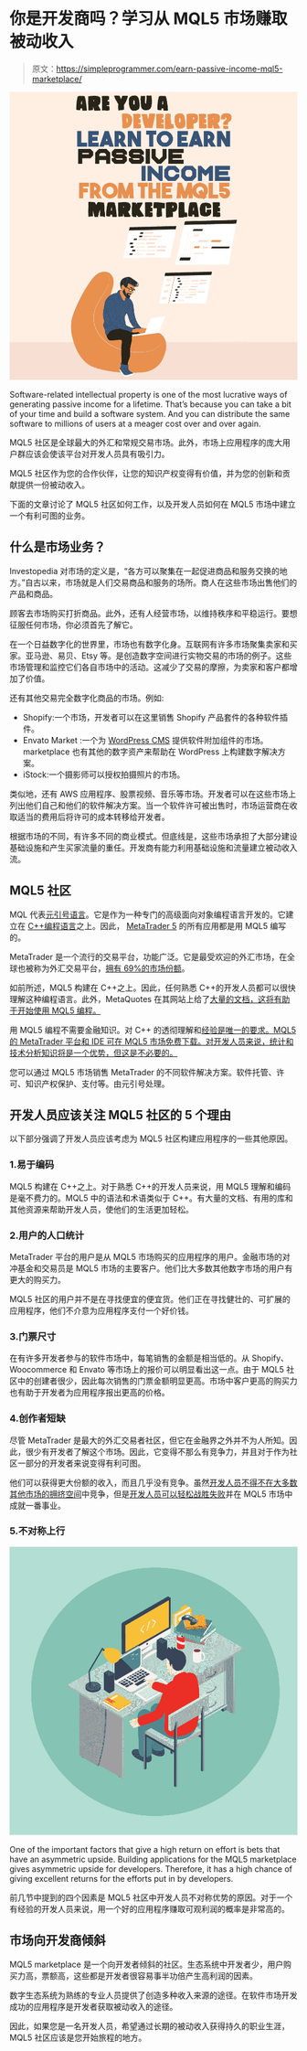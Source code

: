 # 你是开发商吗？学习从 MQL5 市场赚取被动收入

> 原文：<https://simpleprogrammer.com/earn-passive-income-mql5-marketplace/>

![MQL5 Marketplace](img/f7d053d0e11101a612c6254f86c97194.png)

Software-related intellectual property is one of the most lucrative ways of generating passive income for a lifetime. That’s because you can take a bit of your time and build a software system. And you can distribute the same software to millions of users at a meager cost over and over again.

MQL5 社区是全球最大的外汇和常规交易市场。此外，市场上应用程序的庞大用户群应该会使该平台对开发人员具有吸引力。

MQL5 社区作为您的合作伙伴，让您的知识产权变得有价值，并为您的创新和贡献提供一份被动收入。

下面的文章讨论了 MQL5 社区如何工作，以及开发人员如何在 MQL5 市场中建立一个有利可图的业务。

## 什么是市场业务？

Investopedia 对市场的定义是，“各方可以聚集在一起促进商品和服务交换的地方。”自古以来，市场就是人们交易商品和服务的场所。商人在这些市场出售他们的产品和商品。

顾客去市场购买打折商品。此外，还有人经营市场，以维持秩序和平稳运行。要想征服任何市场，你必须首先了解它。

在一个日益数字化的世界里，市场也有数字化身。互联网有许多市场聚集卖家和买家。亚马逊、易贝、Etsy 等。是创造数字空间进行实物交易的市场的例子。这些市场管理和监控它们各自市场中的活动。这减少了交易的摩擦，为卖家和客户都增加了价值。

还有其他交易完全数字化商品的市场。例如:

*   Shopify:一个市场，开发者可以在这里销售 Shopify 产品套件的各种软件插件。
*   Envato Market :一个为 [WordPress CMS](https://simpleprogrammer.com/rockstar-wordpress-developer/) 提供软件附加组件的市场。marketplace 也有其他的数字资产来帮助在 WordPress 上构建数字解决方案。
*   iStock:一个摄影师可以授权拍摄照片的市场。

类似地，还有 AWS 应用程序、股票视频、音乐等市场。开发者可以在这些市场上列出他们自己和他们的软件解决方案。当一个软件许可被出售时，市场运营商在收取适当的费用后将许可的成本转移给开发者。

根据市场的不同，有许多不同的商业模式。但底线是，这些市场承担了大部分建设基础设施和产生买家流量的重任。开发商有能力利用基础设施和流量建立被动收入流。

## MQL5 社区

MQL 代表[元引号语言](https://www.amazon.com/Introduction-MetaTrader-Programming-MQL5-Investment-ebook/dp/B07DXCGLJG/ref=sr_1_1?keywords=mql5&qid=1641292958&s=books&sr=1-1)。它是作为一种专门的高级面向对象编程语言开发的。它建立在 [C++编程语言](https://simpleprogrammer.com/learn-c/)之上。因此， [MetaTrader 5](https://www.metatrader5.com/en/hedge-funds) 的所有应用都是用 MQL5 编写的。

MetaTrader 是一个流行的交易平台，功能广泛。它是最受欢迎的外汇市场，在全球也被称为外汇交易平台，[拥有 69%的市场份额](https://www.dailyforex.com/forex-articles/2020/09/forex-industry-statistics-2020/150275)。

如前所述，MQL5 构建在 C++之上。因此，任何熟悉 C++的开发人员都可以很快理解这种编程语言。此外，MetaQuotes 在其网站上给了[大量的文档，这将有助于开始使用 MQL5 编程。](https://www.mql5.com/en/articles/447)

用 MQL5 编程不需要金融知识。对 C++ 的透彻理解和[经验是唯一的要求。MQL5 的 MetaTrader 平台和 IDE 可在 MQL5 市场免费下载。对开发人员来说，统计和技术分析知识将是一个优势，但这是不必要的。](https://simpleprogrammer.com/time-management-tips-c/)

您可以通过 MQL5 市场销售 MetaTrader 的不同软件解决方案。软件托管、许可、知识产权保护、支付等。由元引号处理。

## 开发人员应该关注 MQL5 社区的 5 个理由

以下部分强调了开发人员应该考虑为 MQL5 社区构建应用程序的一些其他原因。

### 1.易于编码

MQL5 构建在 C++之上。对于熟悉 C++的开发人员来说，用 MQL5 理解和编码是毫不费力的。MQL5 中的语法和术语类似于 C++。有大量的文档、有用的库和其他资源来帮助开发人员，使他们的生活更加轻松。

### 2.用户的人口统计

MetaTrader 平台的用户是从 MQL5 市场购买的应用程序的用户。金融市场的对冲基金和交易员是 MQL5 市场的主要客户。他们比大多数其他数字市场的用户有更大的购买力。

MQL5 社区的用户并不是在寻找便宜的便宜货。他们正在寻找健壮的、可扩展的应用程序，他们不介意为应用程序支付一个好价钱。

### 3.门票尺寸

在有许多开发者参与的软件市场中，每笔销售的金额是相当低的。从 Shopify、Woocommerce 和 Envato 等市场上的报价可以明显看出这一点。由于 MQL5 社区中的创建者很少，因此每次销售的门票金额明显更高。市场中客户更高的购买力也有助于开发者为应用程序报出更高的价格。

### 4.创作者短缺

尽管 MetaTrader 是最大的外汇交易者社区，但它在金融界之外并不为人所知。因此，很少有开发者了解这个市场。因此，它变得不那么有竞争力，并且对于作为社区一部分的开发者来说变得有利可图。

他们可以获得更大份额的收入，而且几乎没有竞争。虽然[开发人员不得不在大多数其他市场的拥挤空间](https://www.hanloncreative.com/blog/the-marketplace-is-crowded-are-you-positioning-your-brand-to-stand-out)中竞争，但是[开发人员可以轻松战胜失败](https://simpleprogrammer.com/defeat-failure-software-developer/)并在 MQL5 市场中成就一番事业。

### 5.不对称上行

![](img/aca4e808c0a5c9ca4d9569c98d1c1de2.png)

One of the important factors that give a high return on effort is bets that have an asymmetric upside. Building applications for the MQL5 marketplace gives asymmetric upside for developers. Therefore, it has a high chance of giving excellent returns for the efforts put in by developers.

前几节中提到的四个因素是 MQL5 社区中开发人员不对称优势的原因。对于一个有经验的开发人员来说，用一个好的应用程序赚取可观利润的概率是非常高的。

## 市场向开发商倾斜

MQL5 marketplace 是一个向开发者倾斜的社区。生态系统中开发者少，用户购买力高，票额高，这些都是开发者很容易事半功倍产生高利润的因素。

数字生态系统为熟练的专业人员提供了创造多种收入来源的途径。在软件市场开发成功的应用程序是开发者获取被动收入的途径。

因此，如果您是一名开发人员，希望通过长期的被动收入获得持久的职业生涯，MQL5 社区应该是您开始旅程的地方。
